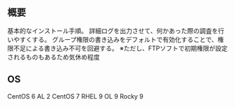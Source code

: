 ## 概要
基本的なインストール手順。
詳細ログを出力させて、何かあった際の調査を行いやすくする。
グループ権限の書き込みをデフォルトで有効化することで、権限不足による書き込み不可を回避する。
※ただし、FTPソフトで初期権限が設定されるものもあるため気休め程度

## OS
CentOS 6
AL 2
CentOS 7
RHEL 9
OL 9
Rocky 9
